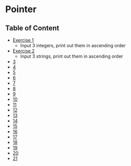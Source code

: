 # Pointer
## Table of Content
  * [Exercise 1](https://github.com/LongY0529/C-programming/blob/master/C%20programming%20language%20fourth%20edition/8.%20Pointer/Exercise%201.c)  
    * Input 3 integers, print out them in ascending order
  * [Exercise 2](https://github.com/LongY0529/C-programming/blob/master/C%20programming%20language%20fourth%20edition/8.%20Pointer/Exercise%202.c) 
    * Input 3 strings, print out them in ascending order
  * [3]()
  * [4]()
  * [5]()
  * [6]()
  * [7]()
  * [8]()
  * [9]()
  * [10]()
  * [11]()
  * [12]()
  * [13]()
  * [14]()
  * [15]()
  * [16]()
  * [17]()
  * [18]()
  * [19]()
  * [20]()
  * [21]()
  
